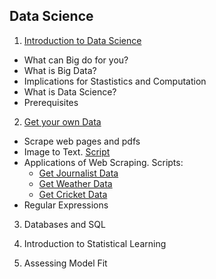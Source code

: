 ## Data Science

1. [Introduction to Data Science](https://github.com/soodoku/data-science/blob/master/ds1_web.pdf)  
  * What can Big do for you?  
  * What is Big Data?  
  * Implications for Stastistics and Computation  
  * What is Data Science?  
  * Prerequisites 

2. [Get your own Data](https://github.com/soodoku/data-science/blob/master/ds2_web.pdf)
  * Scrape web pages and pdfs  
  * Image to Text. [Script](https://github.com/soodoku/image-to-text)  
  * Applications of Web Scraping. Scripts:    
    - [Get Journalist Data](https://github.com/soodoku/get-journalist-data)      
    - [Get Weather Data](https://github.com/soodoku/get-weather-data)    
    - [Get Cricket Data](https://github.com/soodoku/get-cricket-data)   
  *  Regular Expressions  

3. Databases and SQL

4. Introduction to Statistical Learning

5. Assessing Model Fit
